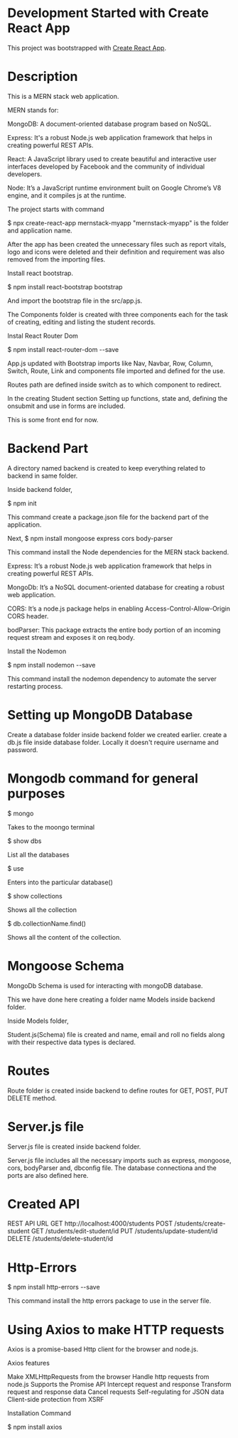 # Development Started with Create React App

This project was bootstrapped with [Create React App](https://github.com/facebook/create-react-app).

# Description

This is a MERN stack web application. 

MERN stands for:

MongoDB: A document-oriented database program based on NoSQL.

Express: It's a robust Node.js web application framework that helps in creating powerful REST APIs.

React: A JavaScript library used to create beautiful and interactive user interfaces developed by Facebook and the community of individual developers.

Node: It’s a JavaScript runtime environment built on Google Chrome’s V8 engine, and it compiles js at the runtime.


The project starts with command

$ npx create-react-app mernstack-myapp    "mernstack-myapp" is the folder and application name.


After the app has been created the unnecessary files such as report vitals, logo and icons were deleted and their definition and requirement was also removed from the importing files.

Install react bootstrap.

$ npm install react-bootstrap bootstrap

And import the bootstrap file in the src/app.js.

The Components folder is created with three components each for the task of creating, editing and listing the student records.

Instal React Router Dom

$ npm install react-router-dom --save

App.js updated with Bootstrap imports like Nav, Navbar, Row, Column, Switch, Route, Link and components file imported and defined for the use.

Routes path are defined inside switch as to which component to redirect.

In the creating Student section Setting up functions, state and, defining the onsubmit and use in forms are included.

This is some front end for now.

# Backend Part

A directory named backend is created to keep everything related to backend in same folder.

Inside backend folder,

$ npm init

This command create a package.json file for the backend part of the application.

Next,
$ npm install mongoose express cors body-parser

This command install the Node dependencies for the MERN stack backend.

Express: It’s a robust Node.js web application framework that helps in creating powerful REST APIs.

MongoDb: It’s a NoSQL document-oriented database for creating a robust web application.

CORS: It’s a node.js package helps in enabling Access-Control-Allow-Origin CORS header.

bodParser: This package extracts the entire body portion of an incoming request stream and exposes it on req.body.


Install the Nodemon

$ npm install nodemon --save

This command install the nodemon dependency to automate the server restarting process.


# Setting up MongoDB Database

Create a database folder inside backend folder we created earlier.
create a db.js file inside database folder.
Locally it doesn't require username and password.

# Mongodb command for general purposes

$ mongo

Takes to the moongo terminal

$ show dbs

List all the databases

$ use <databasename>

Enters into the particular database(<databasename>)

$ show collections

Shows all the collection

$ db.collectionName.find()

Shows all the content of the collection.

# Mongoose Schema

MongoDb Schema is used for interacting with mongoDB database.

This we have done here creating a folder name Models inside backend folder.

Inside Models folder,

Student.js(Schema) file is created and name, email and roll no fields along with their respective data types is declared.

# Routes 

Route folder is created inside backend to define routes for GET, POST, PUT DELETE method.

# Server.js file

Server.js file is created inside backend folder.

Server.js file includes all the necessary imports such as express, mongoose, cors, bodyParser and, dbconfig file.
The database connectiona and the ports are also defined here.

# Created API

REST API	URL
GET	http://localhost:4000/students
POST	/students/create-student
GET	/students/edit-student/id
PUT	/students/update-student/id
DELETE	/students/delete-student/id

# Http-Errors

$ npm install http-errors --save

This command install the http errors package to use in the server file.

# Using Axios to make HTTP requests

Axios is a promise-based Http client for the browser and node.js.

Axios features

Make XMLHttpRequests from the browser
Handle http requests from node.js
Supports the Promise API
Intercept request and response
Transform request and response data
Cancel requests
Self-regulating for JSON data
Client-side protection from XSRF

Installation Command

$ npm install axios















